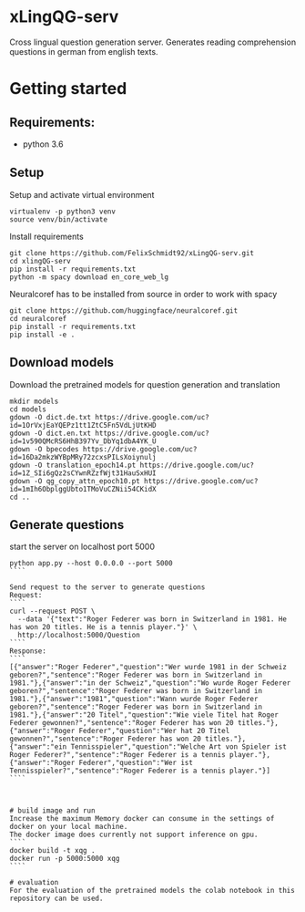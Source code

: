 # xLingQG-serv
Cross lingual question generation server.
Generates reading comprehension questions in german from english texts.

# Getting started
## Requirements: 
- python 3.6

## Setup
Setup and activate virtual environment
````
virtualenv -p python3 venv
source venv/bin/activate
````

Install requirements
````
git clone https://github.com/FelixSchmidt92/xLingQG-serv.git
cd xlingQG-serv
pip install -r requirements.txt
python -m spacy download en_core_web_lg
````
Neuralcoref has to be installed from source in order to work with spacy
````
git clone https://github.com/huggingface/neuralcoref.git
cd neuralcoref
pip install -r requirements.txt
pip install -e .
````

## Download models
Download the pretrained models for question generation and translation
````
mkdir models 
cd models
gdown -O dict.de.txt https://drive.google.com/uc?id=1OrVxjEaYQEPz1tt1ZtC5Fn5VdLjUtKHD
gdown -O dict.en.txt https://drive.google.com/uc?id=1v590QMcRS6HhB397Yv_DbYq1dbA4YK_U
gdown -O bpecodes https://drive.google.com/uc?id=16Da2mkzWYBpMRy72zcxsPILsXoiynulj
gdown -O translation_epoch14.pt https://drive.google.com/uc?id=1Z_SIi6gQz2sCYwnRZzfWjt31HauSxHUI
gdown -O qg_copy_attn_epoch10.pt https://drive.google.com/uc?id=1mIh6ObplggUbto1TMoVuCZNii54CKidX
cd ..    
````

## Generate questions
start the server on localhost port 5000

`````
python app.py --host 0.0.0.0 --port 5000
````

Send request to the server to generate questions
Request:
````
curl --request POST \
  --data '{"text":"Roger Federer was born in Switzerland in 1981. He has won 20 titles. He is a tennis player."}' \
  http://localhost:5000/Question
````
Response:
````
[{"answer":"Roger Federer","question":"Wer wurde 1981 in der Schweiz geboren?","sentence":"Roger Federer was born in Switzerland in 1981."},{"answer":"in der Schweiz","question":"Wo wurde Roger Federer geboren?","sentence":"Roger Federer was born in Switzerland in 1981."},{"answer":"1981","question":"Wann wurde Roger Federer geboren?","sentence":"Roger Federer was born in Switzerland in 1981."},{"answer":"20 Titel","question":"Wie viele Titel hat Roger Federer gewonnen?","sentence":"Roger Federer has won 20 titles."},{"answer":"Roger Federer","question":"Wer hat 20 Titel gewonnen?","sentence":"Roger Federer has won 20 titles."},{"answer":"ein Tennisspieler","question":"Welche Art von Spieler ist Roger Federer?","sentence":"Roger Federer is a tennis player."},{"answer":"Roger Federer","question":"Wer ist Tennisspieler?","sentence":"Roger Federer is a tennis player."}]
````



# build image and run 
Increase the maximum Memory docker can consume in the settings of docker on your local machine. 
The docker image does currently not support inference on gpu.
````
docker build -t xqg .
docker run -p 5000:5000 xqg
````

# evaluation
For the evaluation of the pretrained models the colab notebook in this repository can be used.
